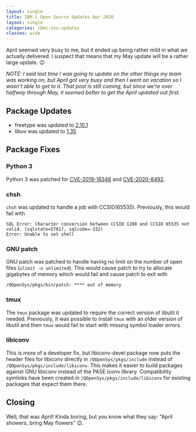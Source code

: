 ```yaml
---
layout: single
title: IBM i Open Source Updates Apr 2020
layout: single
categories: ibmi-oss-updates
classes: wide
---
```


April seemed very busy to me, but it ended up being rather mild in what we actually delivered. I suspect that means that my May update will be a rather large update. :wink:


_NOTE: I said last time I was going to update on the other things my team was working on, but April got very busy and then I went on vacation so I wasn't able to get to it. That post is still coming, but since we're over halfway through May, it seemed better to get the April updated out first._

## Package Updates

- freetype was updated to [2.10.1](https://sourceforge.net/projects/freetype/files/freetype2/2.10.1/)
- libuv was updated to [1.35](https://github.com/libuv/libuv/releases/tag/v1.35.0)

## Package Fixes

### Python 3

Python 3 was patched for [CVE-2019-18348](https://nvd.nist.gov/vuln/detail/CVE-2019-18348) and [CVE-2020-8492](https://nvd.nist.gov/vuln/detail/CVE-2020-8492).

### chsh

`chsh` was updated to handle a job with CCSID(65535). Previously, this would fail with

```
SQL Error: Character conversion between CCSID 1208 and CCSID 65535 not valid. (sqlstate=57017, sqlcode=-332)
Error: Unable to set shell
```

### GNU patch

GNU patch was patched to handle having no limit on the number of open files (`ulimit -n unlimited`). This would cause patch to try to allocate gigabytes of memory which would fail and cause patch to exit with

 ```
 /QOpenSys/pkgs/bin/patch: **** out of memory
 ```

### tmux

The `tmux` package was updated to require the correct version of libutil it needed. Previously, it was possible to install `tmux` with an older version of libutil and then `tmux` would fail to start with missing symbol loader errors.

### libiconv

This is more of a developer fix, but libiconv-devel package now puts the header files for libiconv directly in `/QOpenSys/pkgs/include` instead of `/QOpenSys/pkgs/include/libiconv`. This makes it easier to build packages against GNU libiconv instead of the PASE iconv library. Compatibility symlinks have been created in `/QOpenSys/pkgs/include/libiconv` for existing packages that expect them there.

## Closing

Well, that was April! Kinda boring, but you know what they say: "April showers, bring May flowers" :wink:.
